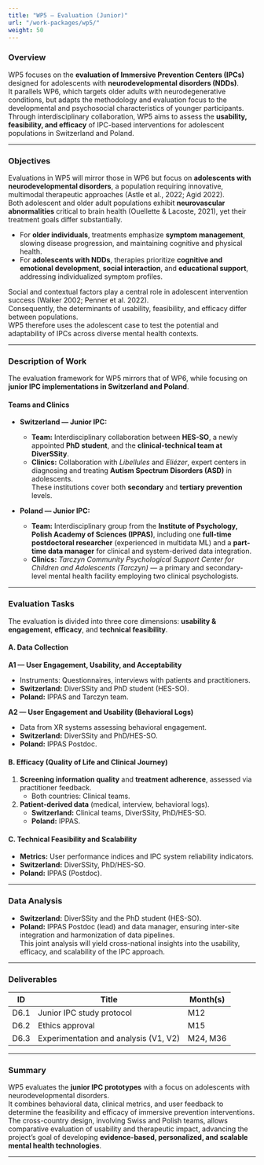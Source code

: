 ```yaml
---
title: "WP5 — Evaluation (Junior)"
url: "/work-packages/wp5/"
weight: 50
---
```


### Overview

WP5 focuses on the **evaluation of Immersive Prevention Centers (IPCs)** designed for adolescents with **neurodevelopmental disorders (NDDs)**.  
It parallels WP6, which targets older adults with neurodegenerative conditions, but adapts the methodology and evaluation focus to the developmental and psychosocial characteristics of younger participants.  
Through interdisciplinary collaboration, WP5 aims to assess the **usability, feasibility, and efficacy** of IPC-based interventions for adolescent populations in Switzerland and Poland.

---

### Objectives

Evaluations in WP5 will mirror those in WP6 but focus on **adolescents with neurodevelopmental disorders**, a population requiring innovative, multimodal therapeutic approaches (Astle et al., 2022; Agid 2022).  
Both adolescent and older adult populations exhibit **neurovascular abnormalities** critical to brain health (Ouellette & Lacoste, 2021), yet their treatment goals differ substantially.

- For **older individuals**, treatments emphasize **symptom management**, slowing disease progression, and maintaining cognitive and physical health.  
- For **adolescents with NDDs**, therapies prioritize **cognitive and emotional development**, **social interaction**, and **educational support**, addressing individualized symptom profiles.

Social and contextual factors play a central role in adolescent intervention success (Walker 2002; Penner et al. 2022).  
Consequently, the determinants of usability, feasibility, and efficacy differ between populations.  
WP5 therefore uses the adolescent case to test the potential and adaptability of IPCs across diverse mental health contexts.

---

### Description of Work

The evaluation framework for WP5 mirrors that of WP6, while focusing on **junior IPC implementations in Switzerland and Poland**.

#### Teams and Clinics

- **Switzerland — Junior IPC:**  
  - **Team:** Interdisciplinary collaboration between **HES-SO**, a newly appointed **PhD student**, and the **clinical-technical team at DiverSSity**.  
  - **Clinics:** Collaboration with *Libellules* and *Eliézer*, expert centers in diagnosing and treating **Autism Spectrum Disorders (ASD)** in adolescents.  
    These institutions cover both **secondary** and **tertiary prevention** levels.

- **Poland — Junior IPC:**  
  - **Team:** Interdisciplinary group from the **Institute of Psychology, Polish Academy of Sciences (IPPAS)**, including one **full-time postdoctoral researcher** (experienced in multidata ML) and a **part-time data manager** for clinical and system-derived data integration.  
  - **Clinics:** *Tarczyn Community Psychological Support Center for Children and Adolescents (Tarczyn)* — a primary and secondary-level mental health facility employing two clinical psychologists.

---

### Evaluation Tasks

The evaluation is divided into three core dimensions: **usability & engagement**, **efficacy**, and **technical feasibility**.

#### A. Data Collection

**A1 — User Engagement, Usability, and Acceptability**  
- Instruments: Questionnaires, interviews with patients and practitioners.  
- **Switzerland:** DiverSSity and PhD student (HES-SO).  
- **Poland:** IPPAS and Tarczyn team.

**A2 — User Engagement and Usability (Behavioral Logs)**  
- Data from XR systems assessing behavioral engagement.  
- **Switzerland:** DiverSSity and PhD/HES-SO.  
- **Poland:** IPPAS Postdoc.

#### B. Efficacy (Quality of Life and Clinical Journey)

1. **Screening information quality** and **treatment adherence**, assessed via practitioner feedback.  
   - Both countries: Clinical teams.  
2. **Patient-derived data** (medical, interview, behavioral logs).  
   - **Switzerland:** Clinical teams, DiverSSity, PhD/HES-SO.  
   - **Poland:** IPPAS.

#### C. Technical Feasibility and Scalability

- **Metrics:** User performance indices and IPC system reliability indicators.  
- **Switzerland:** DiverSSity, PhD/HES-SO.  
- **Poland:** IPPAS (Postdoc).

---

### Data Analysis

- **Switzerland:** DiverSSity and the PhD student (HES-SO).  
- **Poland:** IPPAS Postdoc (lead) and data manager, ensuring inter-site integration and harmonization of data pipelines.  
This joint analysis will yield cross-national insights into the usability, efficacy, and scalability of the IPC approach.

---

### Deliverables

| ID | Title | Month(s) |
|----|--------|-----------|
| D6.1 | Junior IPC study protocol | M12 |
| D6.2 | Ethics approval | M15 |
| D6.3 | Experimentation and analysis (V1, V2) | M24, M36 |

---

### Summary

WP5 evaluates the **junior IPC prototypes** with a focus on adolescents with neurodevelopmental disorders.  
It combines behavioral data, clinical metrics, and user feedback to determine the feasibility and efficacy of immersive prevention interventions.  
The cross-country design, involving Swiss and Polish teams, allows comparative evaluation of usability and therapeutic impact, advancing the project’s goal of developing **evidence-based, personalized, and scalable mental health technologies**.

---